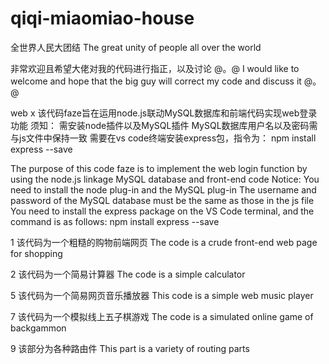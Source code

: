 # qiqi-miaomiao-house
全世界人民大团结
The great unity of people all over the world








非常欢迎且希望大佬对我的代码进行指正，以及讨论 @。@
I would like to welcome and hope that the big guy will correct my code and discuss it @。@















web x
该代码faze旨在运用node.js联动MySQL数据库和前端代码实现web登录功能
须知：
需安装node插件以及MySQL插件
MySQL数据库用户名以及密码需与js文件中保持一致
需要在vs code终端安装express包，指令为：
npm install express --save


The purpose of this code faze is to implement the web login function by using the node.js linkage MySQL database and front-end code
Notice:
You need to install the node plug-in and the MySQL plug-in
The username and password of the MySQL database must be the same as those in the js file
You need to install the express package on the VS Code terminal, and the command is as follows:
npm install express --save













1
该代码为一个粗糙的购物前端网页
The code is a crude front-end web page for shopping













2
该代码为一个简易计算器
The code is a simple calculator














5
该代码为一个简易网页音乐播放器
This code is a simple web music player















7
该代码为一个模拟线上五子棋游戏
The code is a simulated online game of backgammon













9
该部分为各种路由件
This part is a variety of routing parts

